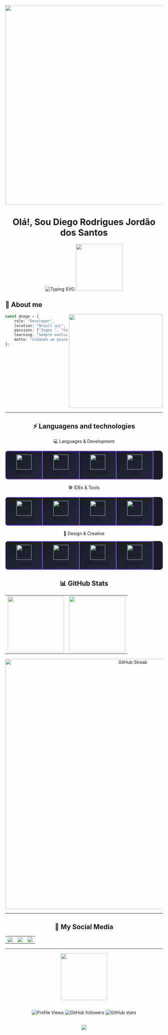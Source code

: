 
<div align="center">
    
<img width="1457" height="638" alt="Inserir um subtítulo (1)" src="https://github.com/user-attachments/assets/9d4ca9f2-96c5-4b63-a7cb-99f81f023254" />


# Olá!, Sou Diego Rodrigues Jordão dos Santos

<img src="https://readme-typing-svg.herokuapp.com?font=Fira+Code&size=22&duration=3000&pause=1000&color=6366F1&center=true&vCenter=true&width=440&lines=Desenvolvedor+Full+Stack;Entusiasta+de+Tecnologia;Gamer+%26+Programador" alt="Typing SVG" />

<img src="https://media.tenor.com/PO8RHMM6B5kAAAAj/garchomp-pok%C3%A9mon-pok%C3%A9mon.gif" width="150">

</div>

## 🌌 About me

<img align="right" src="https://upload-os-bbs.hoyolab.com/upload/2022/11/01/33784793/04d2ead9308c75c2eebc73d4006b4320_9126141854227317571.gif" width="300">

```typescript
const diego = {
    role: "Developer",
    location: "Brasil 🇧🇷",
    passions: ["Jogos ", "Codigos ", "Tecnologia, animes "],
    learning: "Sempre evoluindo...",
    motto: "Codando um pouco a cada dia 💡"
};
```

<br clear="right"/>

---

<div align="center">

## ⚡ Languagens and technologies

💻 Languages & Development
<table style="background-color: #1a1b26; border-radius: 10px;">
<tr>
<td align="center" width="96" style="border: 2px solid #8b5cf6; border-radius: 8px; padding: 10px; background: linear-gradient(135deg, #1a1b26 0%, #24283b 100%);">
<img src="https://cdn.jsdelivr.net/gh/devicons/devicon/icons/html5/html5-original.svg" width="48" height="48" alt="HTML5" />
<br>HTML5
</td>
<td align="center" width="96" style="border: 2px solid #8b5cf6; border-radius: 8px; padding: 10px; background: linear-gradient(135deg, #1a1b26 0%, #24283b 100%);">
<img src="https://cdn.jsdelivr.net/gh/devicons/devicon/icons/css3/css3-original.svg" width="48" height="48" alt="CSS3" />
<br>CSS3
</td>
<td align="center" width="96" style="border: 2px solid #8b5cf6; border-radius: 8px; padding: 10px; background: linear-gradient(135deg, #1a1b26 0%, #24283b 100%);">
<img src="https://cdn.jsdelivr.net/gh/devicons/devicon/icons/javascript/javascript-original.svg" width="48" height="48" alt="JavaScript" />
<br>JavaScript
</td>
<td align="center" width="96" style="border: 2px solid #8b5cf6; border-radius: 8px; padding: 10px; background: linear-gradient(135deg, #1a1b26 0%, #24283b 100%);">
<img src="https://cdn.jsdelivr.net/gh/devicons/devicon/icons/java/java-original.svg" width="48" height="48" alt="Java" />
<br>Java
</td>
</tr>
</table>
🛠️ IDEs & Tools
<table style="background-color: #1a1b26; border-radius: 10px;">
<tr>
<td align="center" width="96" style="border: 2px solid #8b5cf6; border-radius: 8px; padding: 10px; background: linear-gradient(135deg, #1a1b26 0%, #24283b 100%);">
<img src="https://cdn.jsdelivr.net/gh/devicons/devicon/icons/vscode/vscode-original.svg" width="48" height="48" alt="VS Code" />
<br>VS Code
</td>
<td align="center" width="96" style="border: 2px solid #8b5cf6; border-radius: 8px; padding: 10px; background: linear-gradient(135deg, #1a1b26 0%, #24283b 100%);">
<img src="https://cdn.jsdelivr.net/gh/devicons/devicon/icons/intellij/intellij-original.svg" width="48" height="48" alt="IntelliJ" />
<br>IntelliJ
</td>
<td align="center" width="96" style="border: 2px solid #8b5cf6; border-radius: 8px; padding: 10px; background: linear-gradient(135deg, #1a1b26 0%, #24283b 100%);">
<img src="https://cdn.jsdelivr.net/gh/devicons/devicon/icons/git/git-original.svg" width="48" height="48" alt="Git" />
<br>Git
</td>
<td align="center" width="96" style="border: 2px solid #8b5cf6; border-radius: 8px; padding: 10px; background: linear-gradient(135deg, #1a1b26 0%, #24283b 100%);">
<img src="https://cdn.jsdelivr.net/gh/devicons/devicon/icons/github/github-original.svg" width="48" height="48" alt="GitHub" />
<br>GitHub
</td>
</tr>
</table>
🎨 Design & Creative
<table style="background-color: #1a1b26; border-radius: 10px;">
<tr>
<td align="center" width="96" style="border: 2px solid #8b5cf6; border-radius: 8px; padding: 10px; background: linear-gradient(135deg, #1a1b26 0%, #24283b 100%);">
<img src="https://cdn.jsdelivr.net/gh/devicons/devicon/icons/figma/figma-original.svg" width="48" height="48" alt="Figma" />
<br>Figma
</td>
<td align="center" width="96" style="border: 2px solid #8b5cf6; border-radius: 8px; padding: 10px; background: linear-gradient(135deg, #1a1b26 0%, #24283b 100%);">
<img src="https://cdn.jsdelivr.net/gh/devicons/devicon/icons/canva/canva-original.svg" width="48" height="48" alt="Canva" />
<br>Canva
</td>
<td align="center" width="96" style="border: 2px solid #8b5cf6; border-radius: 8px; padding: 10px; background: linear-gradient(135deg, #1a1b26 0%, #24283b 100%);">
<img src="https://cdn.jsdelivr.net/gh/devicons/devicon/icons/photoshop/photoshop-plain.svg" width="48" height="48" alt="Photoshop" />
<br>Photoshop
</td>
<td align="center" width="96" style="border: 2px solid #8b5cf6; border-radius: 8px; padding: 10px; background: linear-gradient(135deg, #1a1b26 0%, #24283b 100%);">
<img src="https://cdn.jsdelivr.net/gh/devicons/devicon/icons/illustrator/illustrator-plain.svg" width="48" height="48" alt="Illustrator" />
<br>Illustrator
</td>
</tr>
</table>
</div>

<div align="center">

## 📊 GitHub Stats

<table>
<tr>
<td>
<img height="180em" src="https://github-readme-stats.vercel.app/api?username=diegorjsantos834&show_icons=true&theme=midnight-purple&include_all_commits=true&count_private=true&hide_border=true&bg_color=0d1117&icon_color=a78bfa&text_color=c9d1d9&title_color=8b5cf6"/>
</td>
<td>
<img height="180em" src="https://github-readme-stats.vercel.app/api/top-langs/?username=diegorjsantos834&layout=compact&langs_count=8&theme=midnight-purple&hide_border=true&bg_color=0d1117&text_color=c9d1d9&title_color=8b5cf6"/>
</td>
</tr>
</table>

<img width="800em" src="https://github-readme-streak-stats.herokuapp.com/?user=diegorjsantos834&theme=midnight-purple&hide_border=true&background=0d1117&stroke=8b5cf6&ring=a78bfa&fire=c084fc&currStreakLabel=c9d1d9" alt="GitHub Streak"/>

</div>


---

<div align="center">

## 🔗 My Social Media

<table>
<tr>
<td align="center">
<a href="https://www.linkedin.com/in/diego-rodrigues-jordão-dos-santos-324b90390">
<img src="https://img.shields.io/badge/LinkedIn-0077B5?style=for-the-badge&logo=linkedin&logoColor=white"/>
</a>
</td>
<td align="center">
<a href="mailto:djordaosantos@gmail.com">
<img src="https://img.shields.io/badge/Email-D14836?style=for-the-badge&logo=gmail&logoColor=white"/>
</a>
</td>
<td align="center">
<a href="https://github.com/diegorjsantos834/Portifolio_2025_DS">
<img src="https://img.shields.io/badge/Portfolio-8B5CF6?style=for-the-badge&logo=About.me&logoColor=white"/>
</a>
</td>
</tr>
</table>

</div>

---

<div align="center">

<img src="https://media.tenor.com/2yzvgWyZK7kAAAAj/animation-pixel-art.gif" width="150">

<br>

<br>

![Profile Views](https://komarev.com/ghpvc/?username=diegorjsantos834&color=8b5cf6&style=flat-square&label=Profile+Views)
![GitHub followers](https://img.shields.io/github/followers/diegorjsantos834?style=flat-square&color=8b5cf6&labelColor=0d1117)
![GitHub stars](https://img.shields.io/github/stars/diegorjsantos834?style=flat-square&color=8b5cf6&labelColor=0d1117)

<br>

<img src="https://capsule-render.vercel.app/api?type=waving&color=gradient&customColorList=6,11,20&height=120&section=footer&text=Thanks%20for%20visiting!&fontSize=32&fontColor=fff&animation=twinkling&fontAlignY=65"/>


</div>
